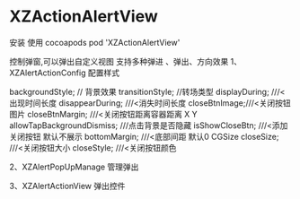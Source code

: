 # XZActionAlertView
安装 使用 cocoapods
pod 'XZActionAlertView'

控制弹窗,可以弹出自定义视图 支持多种弹进 、弹出、方向效果
1、XZAlertActionConfig 配置样式

backgroundStyle;  // 背景效果
transitionStyle;  //转场类型
displayDuring;   ///<出现时间长度
disappearDuring;   ///<消失时间长度
closeBtnImage;///<关闭按钮图片
closeBtnMargin;   ///<关闭按钮距离容器距离 X Y
allowTapBackgroundDismiss; ///点击背景是否隐藏
isShowCloseBtn;   ///<添加关闭按钮 默认不展示
bottomMargin;   ///<底部间距 默认0
CGSize closeSize;   ///<关闭按钮大小
closeStyle;   ///<关闭按钮颜色


2、XZAlertPopUpManage 管理弹出

3、XZAlertActionView 弹出控件
